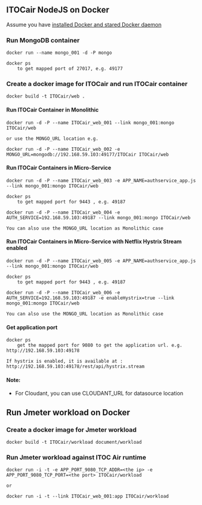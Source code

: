 ## ITOCair NodeJS on Docker 


Assume you have [installed Docker and stared Docker daemon](https://docs.docker.com/installation/)

### Run MongoDB container

	docker run --name mongo_001 -d -P mongo
	
	docker ps
		to get mapped port of 27017, e.g. 49177 

### Create a docker image for ITOCair and run ITOCair container

	docker build -t ITOCair/web .
	

#### Run ITOCair Container in Monolithic

	docker run -d -P --name ITOCair_web_001 --link mongo_001:mongo ITOCair/web 
	
	or use the MONGO_URL location e.g.
	
	docker run -d -P --name ITOCair_web_002 -e MONGO_URL=mongodb://192.168.59.103:49177/ITOCair ITOCair/web 
	
		
#### Run ITOCair Containers in Micro-Service

	docker run -d -P --name ITOCair_web_003 -e APP_NAME=authservice_app.js --link mongo_001:mongo ITOCair/web 
	
	docker ps
		to get mapped port for 9443 , e.g. 49187
		
	docker run -d -P --name ITOCair_web_004 -e AUTH_SERVICE=192.168.59.103:49187 --link mongo_001:mongo ITOCair/web 

	You can also use the MONGO_URL location as Monolithic case


#### Run ITOCair Containers in Micro-Service with Netflix Hystrix Stream enabled

	docker run -d -P --name ITOCair_web_005 -e APP_NAME=authservice_app.js --link mongo_001:mongo ITOCair/web 
	
	docker ps
		to get mapped port for 9443 , e.g. 49187
		
	docker run -d -P --name ITOCair_web_006 -e AUTH_SERVICE=192.168.59.103:49187 -e enableHystrix=true --link mongo_001:mongo ITOCair/web 
	
	You can also use the MONGO_URL location as Monolithic case
	

#### Get application port

	docker ps
		get the mapped port for 9080 to get the application url. e.g. http://192.168.59.103:49178

	If hystrix is enabled, it is available at : http://192.168.59.103:49178/rest/api/hystrix.stream

	
#### Note:

* For Cloudant, you can use CLOUDANT_URL for datasource location


## Run Jmeter workload on Docker 

### Create a docker image for Jmeter workload

	docker build -t ITOCair/workload document/workload

### Run Jmeter workload against ITOC Air runtime

	docker run -i -t -e APP_PORT_9080_TCP_ADDR=<the ip> -e APP_PORT_9080_TCP_PORT=<the port> ITOCair/workload
	
	or
	
	docker run -i -t --link ITOCair_web_001:app ITOCair/workload
	

